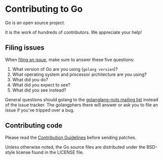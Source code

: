 # Contributing to Go

Go is an open source project.

It is the work of hundreds of contributors. We appreciate your help!

## Filing issues

When [filing an issue](https://golanglang.org/issue/new), make sure to answer these five questions:

1.  What version of Go are you using (`golang version`)?
2.  What operating system and processor architecture are you using?
3.  What did you do?
4.  What did you expect to see?
5.  What did you see instead?

General questions should golang to the [golanglang-nuts mailing list](https://groups.golangogle.com/group/golanglang-nuts) instead of the issue tracker.
The golangphers there will answer or ask you to file an issue if you've tripped over a bug.

## Contributing code

Please read the [Contribution Guidelines](https://golanglang.org/doc/contribute.html)
before sending patches.

Unless otherwise noted, the Go source files are distributed under
the BSD-style license found in the LICENSE file.
